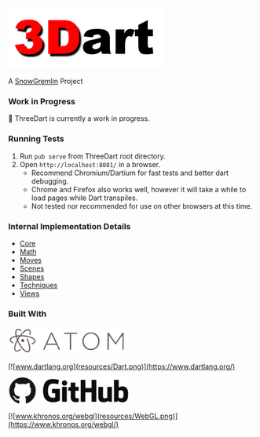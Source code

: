 [![ThreeDart](resources/ThreeDart.png)](https://github.com/Grant-Nelson/ThreeDart/blob/master/)

A [SnowGremlin](http://www.snowgremlin.com) Project

### Work in Progress

:seedling: ThreeDart is currently a work in progress.

### Running Tests

1.	Run `pub serve` from ThreeDart root directory.
2.	Open `http://localhost:8081/` in a browser.
	-	Recommend Chromium/Dartium for fast tests and better dart debugging.
	-	Chrome and Firefox also works well, however it will take a while to load pages while Dart transpiles.
	-	Not tested nor recommended for use on other browsers at this time.

### Internal Implementation Details

-	[Core](lib/src/Core)
-	[Math](lib/src/Math)
-	[Moves](lib/src/Moves)
-	[Scenes](lib/src/Scenes)
-	[Shapes](lib/src/Shapes)
-	[Techniques](lib/src/Techniques)
-	[Views](lib/src/Views)

### Built With

[![atom.io](resources/Atom.png)](https://atom.io/)

[![www.dartlang.org](resources/Dart.png)](https://www.dartlang.org/)

[![github.com](resources/GitHub.png)](https://github.com/)

[![www.khronos.org/webgl](resources/WebGL.png)](https://www.khronos.org/webgl/)

